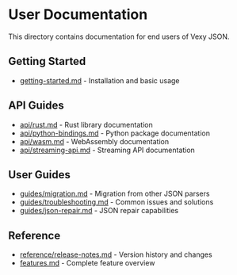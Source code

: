 # User Documentation

This directory contains documentation for end users of Vexy JSON.

## Getting Started
- [getting-started.md](getting-started.md) - Installation and basic usage

## API Guides
- [api/rust.md](api/rust.md) - Rust library documentation
- [api/python-bindings.md](api/python-bindings.md) - Python package documentation  
- [api/wasm.md](api/wasm.md) - WebAssembly documentation
- [api/streaming-api.md](api/streaming-api.md) - Streaming API documentation

## User Guides
- [guides/migration.md](guides/migration.md) - Migration from other JSON parsers
- [guides/troubleshooting.md](guides/troubleshooting.md) - Common issues and solutions
- [guides/json-repair.md](guides/json-repair.md) - JSON repair capabilities

## Reference
- [reference/release-notes.md](reference/release-notes.md) - Version history and changes
- [features.md](features.md) - Complete feature overview